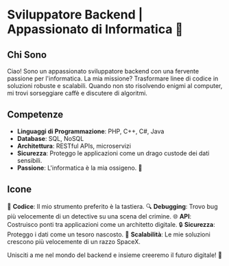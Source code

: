 # Sviluppatore Backend | Appassionato di Informatica 🚀

## Chi Sono
Ciao! Sono un appassionato sviluppatore backend con una fervente passione per l'informatica. La mia missione? Trasformare linee di codice in soluzioni robuste e scalabili. Quando non sto risolvendo enigmi al computer, mi trovi sorseggiare caffè e discutere di algoritmi.

## Competenze
- **Linguaggi di Programmazione**: PHP, C++, C#, Java
- **Database**: SQL, NoSQL
- **Architettura**: RESTful APIs, microservizi
- **Sicurezza**: Proteggo le applicazioni come un drago custode dei dati sensibili.
- **Passione**: L'informatica è la mia ossigeno. 🤖

## Icone
🔧 **Codice**: Il mio strumento preferito è la tastiera.
🔍 **Debugging**: Trovo bug più velocemente di un detective su una scena del crimine.
🌐 **API**: Costruisco ponti tra applicazioni come un architetto digitale.
🔒 **Sicurezza**: Proteggo i dati come un tesoro nascosto.
🚀 **Scalabilità**: Le mie soluzioni crescono più velocemente di un razzo SpaceX.

Unisciti a me nel mondo del backend e insieme creeremo il futuro digitale! 🌟
